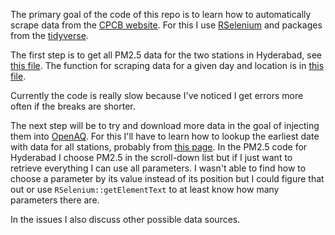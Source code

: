 The primary goal of the code of this repo is to learn how to automatically scrape data from the [CPCB website](http://www.cpcb.gov.in/CAAQM/frmUserAvgReportCriteria.aspx). For this I use [RSelenium](https://github.com/ropensci/RSelenium) and packages from the [tidyverse](https://github.com/hadley/tidyverse).

The first step is to get all PM2.5 data for the two stations in Hyderabad, see [this file](code/pm25_hyderabad.R). The function for scraping data for a given day and location is in [this file](code/utils.R).

Currently the code is really slow because I've noticed I get errors more often if the breaks are shorter. 

The next step will be to try and download more data in the goal of injecting them into [OpenAQ](https://openaq.org/). For this I'll have to learn how to lookup the earliest date with data for all stations, probably from [this page](http://www.cpcb.gov.in/CAAQM/Auth/frmViewReportNew.aspx). In the PM2.5 code for Hyderabad I choose PM2.5 in the scroll-down list but if I just want to retrieve everything I can use all parameters. I wasn't able to find how to choose a parameter by its value instead of its position but I could figure that out or use `RSelenium::getElementText` to at least know how many parameters there are.

In the issues I also discuss other possible data sources. 